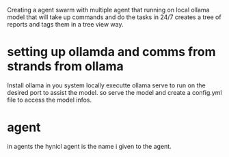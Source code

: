 Creating a agent swarm with multiple agent that running on local ollama model that will take up commands and do the tasks in 24/7 creates a tree of reports and tags them in a tree view way. 

# setting up ollamda and comms from strands from ollama 
Install ollama in you system locally 
executte ollama serve to run on the desired port to assist the model. 
so serve the model and create a config.yml file to access the model infos. 



# agent 
in agents the hynicl agent is the name i given to the agent. 


